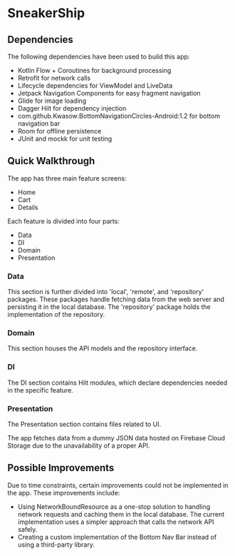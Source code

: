 # SneakerShip


## Dependencies

The following dependencies have been used to build this app:
- Kotlin Flow + Coroutines for background processing
- Retrofit for network calls
- Lifecycle dependencies for ViewModel and LiveData
- Jetpack Navigation Components for easy fragment navigation
- Glide for image loading
- Dagger Hilt for dependency injection
- com.github.Kwasow:BottomNavigationCircles-Android:1.2 for bottom navigation bar
- Room for offline persistence
- JUnit and mockk for unit testing


## Quick Walkthrough

The app has three main feature screens:
- Home 
- Cart
- Details

Each feature is divided into four parts:
- Data
- DI
- Domain
- Presentation

### Data

This section is further divided into 'local', 'remote', and 'repository' packages. These packages handle fetching data from the web server and persisting it in the local database. The 'repository' package holds the implementation of the repository.

### Domain

This section houses the API models and the repository interface.

### DI

The DI section contains Hilt modules, which declare dependencies needed in the specific feature.

### Presentation

The Presentation section contains files related to UI.

The app fetches data from a dummy JSON data hosted on Firebase Cloud Storage due to the unavailability of a proper API.

## Possible Improvements

Due to time constraints, certain improvements could not be implemented in the app. These improvements include:
- Using NetworkBoundResource as a one-stop solution to handling network requests and caching them in the local database. The current implementation uses a simpler approach that calls the network API safely.
- Creating a custom implementation of the Bottom Nav Bar instead of using a third-party library.
